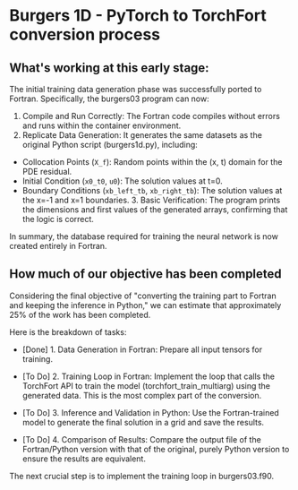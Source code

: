# Burgers 1D - PyTorch to TorchFort conversion process


## What's working at this early stage:

The initial training data generation phase was successfully ported to Fortran. Specifically, the burgers03 program can now:

1. Compile and Run Correctly: The Fortran code compiles without errors and runs within the container environment.
2. Replicate Data Generation: It generates the same datasets as the original Python script (burgers1d.py), including:
* Collocation Points (`X_f`): Random points within the (x, t) domain for the PDE residual.
* Initial Condition (`x0_t0`, `u0`): The solution values at t=0.
* Boundary Conditions (`xb_left_tb`, `xb_right_tb`): The solution values at the x=-1 and x=1 boundaries. 3. Basic Verification: The program prints the dimensions and first values of the generated arrays, confirming that the logic is correct.

In summary, the database required for training the neural network is now created entirely in Fortran.


## How much of our objective has been completed

Considering the final objective of "converting the training part to Fortran and keeping the inference in Python," we can estimate that approximately 25% of the work has been completed.

Here is the breakdown of tasks:

* [Done] 1. Data Generation in Fortran: Prepare all input tensors for training.

* [To Do] 2. Training Loop in Fortran: Implement the loop that calls the TorchFort API to train the model (torchfort_train_multiarg) using the generated data. This is the most complex part of the conversion. 

* [To Do] 3. Inference and Validation in Python: Use the Fortran-trained model to generate the final solution in a grid and save the results.

* [To Do] 4. Comparison of Results: Compare the output file of the Fortran/Python version with that of the original, purely Python version to ensure the results are equivalent.

The next crucial step is to implement the training loop in burgers03.f90.
